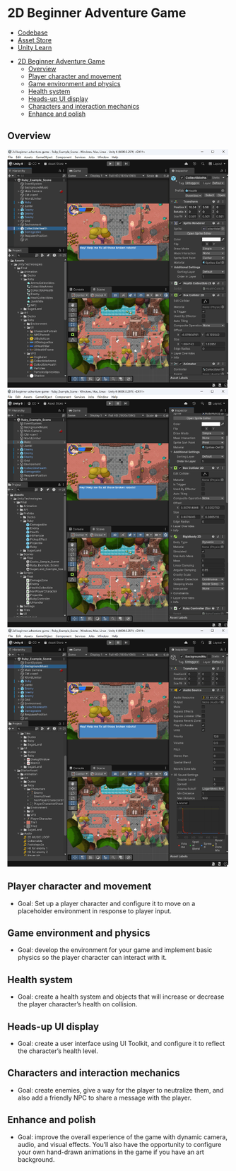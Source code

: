 # 2D Beginner Adventure Game

- [Codebase](https://github.com/androchentw/unity-tutorial-projects/tree/main/2d-beginner-adventure-game/Assets/UnityTechnologies/Final)
- [Asset Store](https://assetstore.unity.com/packages/essentials/tutorial-projects/unity-learn-2d-beginner-adventure-game-complete-project-urp-271239)
- [Unity Learn](https://learn.unity.com/course/2d-beginner-adventure-game)

<!-- TOC -->
* [2D Beginner Adventure Game](#2d-beginner-adventure-game)
  * [Overview](#overview)
  * [Player character and movement](#player-character-and-movement)
  * [Game environment and physics](#game-environment-and-physics)
  * [Health system](#health-system)
  * [Heads-up UI display](#heads-up-ui-display)
  * [Characters and interaction mechanics](#characters-and-interaction-mechanics)
  * [Enhance and polish](#enhance-and-polish)
<!-- TOC -->

## Overview

<img width="500px" src="res/unity-ui-ruby-1.png" alt="unity-ui-ruby-1">

<img width="500px" src="res/unity-ui-ruby-2.png" alt="unity-ui-ruby-2">

<img width="500px" src="res/unity-ui-ruby-3.png" alt="unity-ui-ruby-3">

## Player character and movement

- Goal: Set up a player character and configure it to move on a placeholder environment in response to player input.

## Game environment and physics

- Goal: develop the environment for your game and implement basic physics so the player character can interact with it.

## Health system

- Goal: create a health system and objects that will increase or decrease the player character’s health on collision.

## Heads-up UI display

- Goal: create a user interface using UI Toolkit, and configure it to reflect the character’s health level.

## Characters and interaction mechanics

- Goal: create enemies, give a way for the player to neutralize them, and also add a friendly NPC to share a message with the player.

## Enhance and polish

- Goal: improve the overall experience of the game with dynamic camera, audio, and visual effects. You’ll also have the opportunity to configure your own hand-drawn animations in the game if you have an art background.
